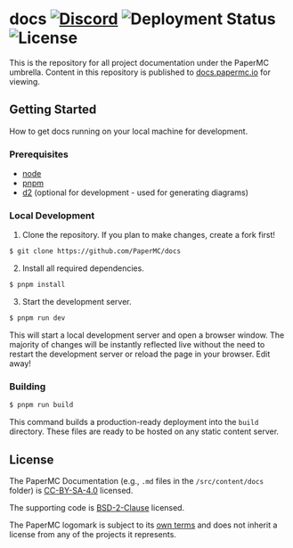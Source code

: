 # docs [![Discord](https://img.shields.io/discord/289587909051416579.svg?label=&logo=discord&logoColor=ffffff&color=7389D8&labelColor=6A7EC2)](https://discord.gg/papermc) ![Deployment Status](https://img.shields.io/github/deployments/PaperMC/docs/production?label=deployment&logo=github) ![License](https://img.shields.io/github/license/PaperMC/docs)

This is the repository for all project documentation under the PaperMC umbrella. Content in this
repository is published to [docs.papermc.io](https://docs.papermc.io) for viewing.

## Getting Started

How to get docs running on your local machine for development.

### Prerequisites

- [node](https://nodejs.org)
- [pnpm](https://pnpm.io/installation)
- [d2](https://d2lang.com/) (optional for development - used for generating diagrams)

### Local Development

1. Clone the repository. If you plan to make changes, create a fork first!

```bash
$ git clone https://github.com/PaperMC/docs
```

2. Install all required dependencies.

```bash
$ pnpm install
```

3. Start the development server.

```bash
$ pnpm run dev
```

This will start a local development server and open a browser window. The majority of changes will
be instantly reflected live without the need to restart the development server or reload the page in
your browser. Edit away!

### Building

```bash
$ pnpm run build
```

This command builds a production-ready deployment into the `build` directory. These files are ready
to be hosted on any static content server.

## License

The PaperMC Documentation (e.g., `.md` files in the `/src/content/docs` folder) is
[CC-BY-SA-4.0](https://github.com/PaperMC/docs/blob/main/LICENSE-docs) licensed.

The supporting code is
[BSD-2-Clause](https://github.com/PaperMC/docs/blob/main/LICENSE) licensed.

The PaperMC logomark is subject to its [own terms](https://docs.papermc.io/misc/assets) and does not
inherit a license from any of the projects it represents.

